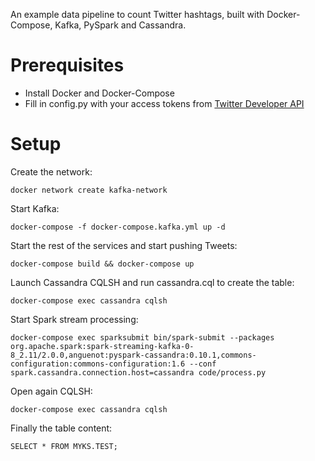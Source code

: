 An example data pipeline to count Twitter hashtags, built with Docker-Compose, Kafka, PySpark and Cassandra.

# Prerequisites
- Install Docker and Docker-Compose
- Fill in config.py with your access tokens from [Twitter Developer API](https://developer.twitter.com/en/docs/basics/authentication/guides/access-tokens.html)

# Setup
Create the network:

```docker network create kafka-network```

Start Kafka:

```docker-compose -f docker-compose.kafka.yml up -d```

Start the rest of the services and start pushing Tweets:

```docker-compose build && docker-compose up```

Launch Cassandra CQLSH and run cassandra.cql to create the table:

```docker-compose exec cassandra cqlsh```

Start Spark stream processing:

```docker-compose exec sparksubmit bin/spark-submit --packages org.apache.spark:spark-streaming-kafka-0-8_2.11/2.0.0,anguenot:pyspark-cassandra:0.10.1,commons-configuration:commons-configuration:1.6 --conf spark.cassandra.connection.host=cassandra code/process.py```

Open again CQLSH:

```docker-compose exec cassandra cqlsh```

Finally the table content:

```SELECT * FROM MYKS.TEST;```
